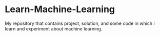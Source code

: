 # Learn-Machine-Learning

My repository that contains project, solution, and some code in which i learn and experiment about machine learning.
